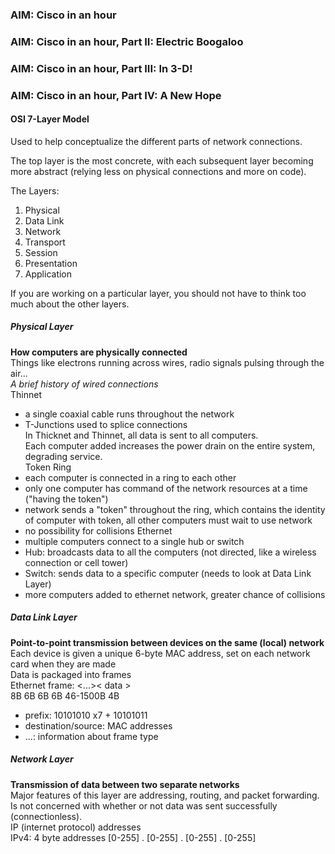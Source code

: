 ### AIM: Cisco in an hour
### AIM: Cisco in an hour, Part II: Electric Boogaloo  
### AIM: Cisco in an hour, Part III: In 3-D!
### AIM: Cisco in an hour, Part IV: A New Hope 

#### OSI 7-Layer Model

Used to help conceptualize the different parts of network connections.

The top layer is the most concrete, with each subsequent layer becoming more abstract (relying less on physical connections and more on code).

The Layers:  
1. Physical  
2. Data Link   
3. Network  
4. Transport  
5. Session  
6. Presentation  
7. Application  

If you are working on a particular layer, you should not have to think too much about the other layers.  

##### Physical Layer
**How computers are physically connected**   
Things like electrons running across wires, radio signals pulsing through the air...  
*A brief history of wired connections*  
Thinnet  
- a single coaxial cable runs throughout the network  
- T-Junctions used to splice connections  
In Thicknet and Thinnet, all data is sent to all computers.   
Each computer added increases the power drain on the entire system, degrading service.  
Token Ring  
- each computer is connected in a ring to each other
- only one computer has command of the network resources at a time ("having the token")
- network sends a "token" throughout the ring, which contains the identity of computer with token, all other computers must wait to use network
- no possibility for collisions
Ethernet  
- multiple computers connect to a single hub or switch 
- Hub: broadcasts data to all the computers (not directed, like a wireless connection or cell tower)   
- Switch: sends data to a specific computer (needs to look at Data Link Layer)  
- more computers added to ethernet network, greater chance of collisions

##### Data Link Layer
**Point-to-point transmission between devices on the same (local) network** 
Each device is given a unique 6-byte MAC address, set on each network card when they are made  
Data is packaged into frames  
Ethernet frame: <prefix><dest><source><...>< data ><checksum>  
				8B		6B		6B		6B	46-1500B	4B
- prefix: 10101010 x7 + 10101011
- destination/source: MAC addresses  
- ...: information about frame type

##### Network Layer
**Transmission of data between two separate networks**  
Major features of this layer are addressing, routing, and packet forwarding.  
Is not concerned with whether or not data was sent successfully (connectionless).  
IP (internet protocol) addresses  
	IPv4: 4 byte addresses  [0-255] . [0-255] . [0-255] . [0-255]
